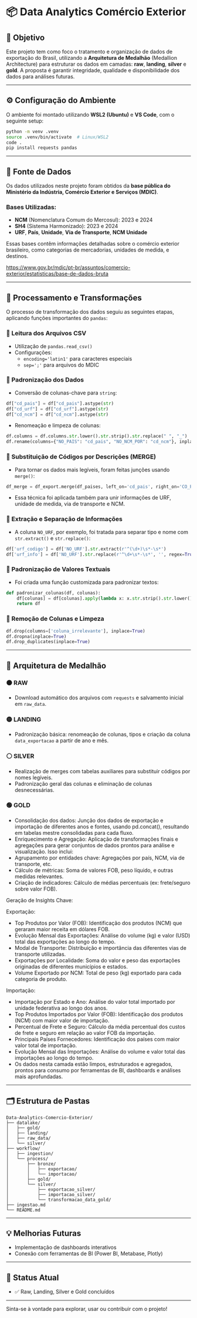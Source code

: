 # 📦 Data Analytics Comércio Exterior

## 🎯 Objetivo

Este projeto tem como foco o tratamento e organização de dados de exportação do Brasil, utilizando a **Arquitetura de Medalhão** (Medallion Architecture) para estruturar os dados em camadas: **raw**, **landing**, **silver** e **gold**. A proposta é garantir integridade, qualidade e disponibilidade dos dados para análises futuras.

---

## ⚙️ Configuração do Ambiente

O ambiente foi montado utilizando **WSL2 (Ubuntu)** e **VS Code**, com o seguinte setup:

```bash
python -m venv .venv
source .venv/bin/activate  # Linux/WSL2
code .
pip install requests pandas
```

---

## 📅 Fonte de Dados

Os dados utilizados neste projeto foram obtidos da **base pública do Ministério da Indústria, Comércio Exterior e Serviços (MDIC)**.

### Bases Utilizadas:
- **NCM** (Nomenclatura Comum do Mercosul): 2023 e 2024
- **SH4** (Sistema Harmonizado): 2023 e 2024
- **URF**, **País**, **Unidade**, **Via de Transporte**, **NCM Unidade**

Essas bases contêm informações detalhadas sobre o comércio exterior brasileiro, como categorias de mercadorias, unidades de medida, e destinos.

https://www.gov.br/mdic/pt-br/assuntos/comercio-exterior/estatisticas/base-de-dados-bruta

---

## 🧪 Processamento e Transformações

O processo de transformação dos dados seguiu as seguintes etapas, aplicando funções importantes do `pandas`:

### 🔹 Leitura dos Arquivos CSV
- Utilização de `pandas.read_csv()`
- Configurações:
  - `encoding='latin1'` para caracteres especiais
  - `sep=';'` para arquivos do MDIC

### 🔹 Padronização dos Dados
- Conversão de colunas-chave para `string`:
```python
df["cd_pais"] = df["cd_pais"].astype(str)
df["cd_urf"] = df["cd_urf"].astype(str)
df["cd_ncm"] = df["cd_ncm"].astype(str)
```
- Renomeação e limpeza de colunas:
```python
df.columns = df.columns.str.lower().str.strip().str.replace(" ", "_")
df.rename(columns={"NO_PAIS": "cd_pais", "NO_NCM_POR": "cd_ncm"}, inplace=True)
```

### 🔹 Substituição de Códigos por Descrições (MERGE)
- Para tornar os dados mais legíveis, foram feitas junções usando `merge()`:
```python
df_merge = df_export.merge(df_paises, left_on='cd_pais', right_on='CO_PAIS', how='left')
```
- Essa técnica foi aplicada também para unir informações de URF, unidade de medida, via de transporte e NCM.

### 🔹 Extração e Separação de Informações
- A coluna `NO_URF`, por exemplo, foi tratada para separar tipo e nome com `str.extract()` e `str.replace()`:
```python
df['urf_codigo'] = df['NO_URF'].str.extract(r'^(\d+)\s*-\s*')
df['urf_info'] = df['NO_URF'].str.replace(r'^\d+\s*-\s*', '', regex=True)
```

### 🔹 Padronização de Valores Textuais
- Foi criada uma função customizada para padronizar textos:
```python
def padronizar_colunas(df, colunas):
    df[colunas] = df[colunas].apply(lambda x: x.str.strip().str.lower())
    return df
```

### 🔹 Remoção de Colunas e Limpeza
```python
df.drop(columns=['coluna_irrelevante'], inplace=True)
df.dropna(inplace=True)
df.drop_duplicates(inplace=True)
```

---

## 🧱 Arquitetura de Medalhão

### 🟤 RAW
- Download automático dos arquivos com `requests` e salvamento inicial em `raw_data`.

### 🟡 LANDING
- Padronização básica: renomeação de colunas, tipos e criação da coluna `data_exportacao` a partir de ano e mês.

### ⚪ SILVER
- Realização de merges com tabelas auxiliares para substituir códigos por nomes legíveis.
- Padronização geral das colunas e eliminação de colunas desnecessárias.

### 🟢 GOLD
- Consolidação dos dados: Junção dos dados de exportação e importação de diferentes anos e fontes, usando pd.concat(), resultando em tabelas mestre consolidadas para cada fluxo.
- Enriquecimento e Agregação: Aplicação de transformações finais e agregações para gerar conjuntos de dados prontos para análise e visualização. Isso inclui:
- Agrupamento por entidades chave: Agregações por país, NCM, via de transporte, etc.
- Cálculo de métricas: Soma de valores FOB, peso líquido, e outras medidas relevantes.
- Criação de indicadores: Cálculo de médias percentuais (ex: frete/seguro sobre valor FOB).

Geração de Insights Chave:

Exportação:
- Top Produtos por Valor (FOB): Identificação dos produtos (NCM) que geraram maior receita em dólares FOB.
- Evolução Mensal das Exportações: Análise do volume (kg) e valor (USD) total das exportações ao longo do tempo.
- Modal de Transporte: Distribuição e importância das diferentes vias de transporte utilizadas.
- Exportações por Localidade: Soma do valor e peso das exportações originadas de diferentes municípios e estados.
- Volume Exportado por NCM: Total de peso (kg) exportado para cada categoria de produto.

Importação:
- Importação por Estado e Ano: Análise do valor total importado por unidade federativa ao longo dos anos.
- Top Produtos Importados por Valor (FOB): Identificação dos produtos (NCM) com maior valor de importação.
- Percentual de Frete e Seguro: Cálculo da média percentual dos custos de frete e seguro em relação ao valor FOB da importação.
- Principais Países Fornecedores: Identificação dos países com maior valor total de importação.
- Evolução Mensal das Importações: Análise do volume e valor total das importações ao longo do tempo.
- Os dados nesta camada estão limpos, estruturados e agregados, prontos para consumo por ferramentas de BI, dashboards e análises mais aprofundadas.

---

## 🗂️ Estrutura de Pastas

```
Data-Analytics-Comercio-Exterior/
├── datalake/
│   ├── gold/
│   ├── landing/
│   ├── raw_data/
│   └── silver/
├── workflow/
│   ├── ingestion/
│   └── process/
│       ├── bronze/
│       │   ├── exportacao/
│       │   └── importacao/
│       ├── gold/
│       └── silver/
│           ├── exportacao_silver/
│           ├── importacao_silver/
│           └── transformacao_data_gold/
├── ingestao.md
└── README.md
```

---

## 💡 Melhorias Futuras
- Implementação de dashboards interativos
- Conexão com ferramentas de BI (Power BI, Metabase, Plotly)

---

## 📌 Status Atual
- ✅ Raw, Landing, Silver e Gold concluídos

---

Sinta-se à vontade para explorar, usar ou contribuir com o projeto!
